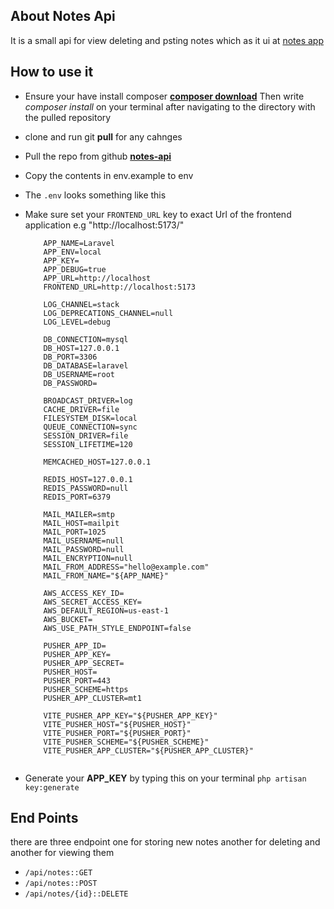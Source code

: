 ## About Notes Api

It is a small api for view deleting and psting notes which as it ui at [notes app](https://github.com/edcheyjr/notes-app.git)

## How to use it

-   Ensure your have install composer **[composer download](https://getcomposer.org/download/)** Then write _composer install_ on your terminal after navigating to the directory with the pulled repository
-   clone and run git **pull** for any cahnges
-   Pull the repo from github **[notes-api](https://github.com/edcheyjr/notes-api.git)**
-   Copy the contents in env.example to env
-   The `.env` looks something like this
-   Make sure set your `FRONTEND_URL` key to exact Url of the frontend application e.g "http://localhost:5173/"

    ```
        APP_NAME=Laravel
        APP_ENV=local
        APP_KEY=
        APP_DEBUG=true
        APP_URL=http://localhost
        FRONTEND_URL=http://localhost:5173

        LOG_CHANNEL=stack
        LOG_DEPRECATIONS_CHANNEL=null
        LOG_LEVEL=debug

        DB_CONNECTION=mysql
        DB_HOST=127.0.0.1
        DB_PORT=3306
        DB_DATABASE=laravel
        DB_USERNAME=root
        DB_PASSWORD=

        BROADCAST_DRIVER=log
        CACHE_DRIVER=file
        FILESYSTEM_DISK=local
        QUEUE_CONNECTION=sync
        SESSION_DRIVER=file
        SESSION_LIFETIME=120

        MEMCACHED_HOST=127.0.0.1

        REDIS_HOST=127.0.0.1
        REDIS_PASSWORD=null
        REDIS_PORT=6379

        MAIL_MAILER=smtp
        MAIL_HOST=mailpit
        MAIL_PORT=1025
        MAIL_USERNAME=null
        MAIL_PASSWORD=null
        MAIL_ENCRYPTION=null
        MAIL_FROM_ADDRESS="hello@example.com"
        MAIL_FROM_NAME="${APP_NAME}"

        AWS_ACCESS_KEY_ID=
        AWS_SECRET_ACCESS_KEY=
        AWS_DEFAULT_REGION=us-east-1
        AWS_BUCKET=
        AWS_USE_PATH_STYLE_ENDPOINT=false

        PUSHER_APP_ID=
        PUSHER_APP_KEY=
        PUSHER_APP_SECRET=
        PUSHER_HOST=
        PUSHER_PORT=443
        PUSHER_SCHEME=https
        PUSHER_APP_CLUSTER=mt1

        VITE_PUSHER_APP_KEY="${PUSHER_APP_KEY}"
        VITE_PUSHER_HOST="${PUSHER_HOST}"
        VITE_PUSHER_PORT="${PUSHER_PORT}"
        VITE_PUSHER_SCHEME="${PUSHER_SCHEME}"
        VITE_PUSHER_APP_CLUSTER="${PUSHER_APP_CLUSTER}"


    ```

-   Generate your **APP_KEY** by typing this on your terminal `php artisan key:generate`

## End Points

there are three endpoint one for storing new notes another for deleting and another for viewing them

-   `/api/notes::GET`
-   `/api/notes::POST`
-   `/api/notes/{id}::DELETE`
